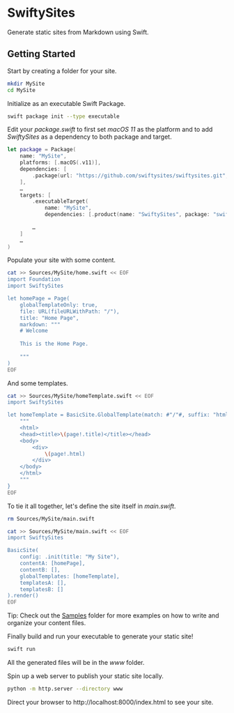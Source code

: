 # SwiftySites

Generate static sites from Markdown using Swift.

## Getting Started

Start by creating a folder for your site.

```sh
mkdir MySite
cd MySite
```

Initialize as an executable Swift Package.

```sh
swift package init --type executable
```

Edit your _package.swift_ to first set _macOS 11_ as the platform and to add _SwiftySites_ as a dependency to both package and target.

```swift
let package = Package(
    name: "MySite",
    platforms: [.macOS(.v11)],
    dependencies: [
        .package(url: "https://github.com/swiftysites/swiftysites.git", from: "1.0.0-beta.1")
    ],
    …
    targets: [
        .executableTarget(
            name: "MySite",
            dependencies: [.product(name: "SwiftySites", package: "swiftysites")]),
            
        …
    ]
    …
)

```

Populate your site with some content.

```sh
cat >> Sources/MySite/home.swift << EOF
import Foundation
import SwiftySites

let homePage = Page(
    globalTemplateOnly: true,
    file: URL(fileURLWithPath: "/"),
    title: "Home Page",
    markdown: """
    # Welcome
    
    This is the Home Page.
    
    """
)
EOF
```

And some templates.

```sh
cat >> Sources/MySite/homeTemplate.swift << EOF
import SwiftySites

let homeTemplate = BasicSite.GlobalTemplate(match: #"/"#, suffix: "html") { site, page, _ in
    """
    <html>
    <head><title>\(page!.title)</title></head>
    <body>
        <div>
            \(page!.html)
        </div>
    </body>
    </html>
    """
}
EOF
```

To tie it all together, let's define the site itself in _main.swift_.

```sh
rm Sources/MySite/main.swift

cat >> Sources/MySite/main.swift << EOF
import SwiftySites

BasicSite(
    config: .init(title: "My Site"),
    contentA: [homePage],
    contentB: [],
    globalTemplates: [homeTemplate],
    templatesA: [],
    templatesB: []
).render()
EOF
```

Tip: Check out the [Samples](Sources/Samples) folder for more examples on how to write and organize your content files.

Finally build and run your executable to generate your static site!

```sh
swift run
```

All the generated files will be in the _www_ folder.

Spin up a web server to publish your static site locally.

```sh
python -m http.server --directory www
```

Direct your browser to http://localhost:8000/index.html to see your site.

